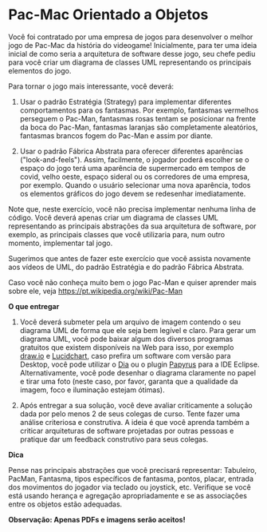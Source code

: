 # Pac-Mac Orientado a Objetos

Você foi contratado por uma empresa de jogos para desenvolver o melhor jogo de Pac-Mac da história do videogame! Inicialmente, para ter uma ideia inicial de como seria a arquitetura de software desse jogo, seu chefe pediu para você criar um diagrama de classes UML representando os principais elementos do jogo.

Para tornar o jogo mais interessante, você deverá:

1) Usar o padrão Estratégia (Strategy) para implementar diferentes comportamentos para os fantasmas. Por exemplo, fantasmas vermelhos perseguem o Pac-Man, fantasmas rosas tentam se posicionar na frente da boca do Pac-Man, fantasmas laranjas são completamente aleatórios, fantasmas brancos fogem do Pac-Man e assim por diante.

2) Usar o padrão Fábrica Abstrata para oferecer diferentes aparências ("look-and-feels"). Assim, facilmente, o jogador poderá escolher se o espaço do jogo terá uma aparência de supermercado em tempos de covid, velho oeste, espaço sideral ou os corredores de uma empresa, por exemplo. Quando o usuário selecionar uma nova aparência, todos os elementos gráficos do jogo devem se redesenhar imediatamente.

Note que, neste exercício, você não precisa implementar nenhuma linha de código. Você deverá apenas criar um diagrama de classes UML representando as principais abstrações da sua arquitetura de software, por exemplo, as principais classes que você utilizaria para, num outro momento, implementar tal jogo.

Sugerimos que antes de fazer este exercício que você assista novamente aos vídeos de UML, do padrão Estratégia e do padrão Fábrica Abstrata.

Caso você não conheça muito bem o jogo Pac-Man e quiser aprender mais sobre ele, veja https://pt.wikipedia.org/wiki/Pac-Man

**O que entregar**

1) Você deverá submeter pela um arquivo de imagem contendo o seu diagrama UML de forma que ele seja bem legível e claro. Para gerar um diagrama UML, você pode baixar algum dos diversos programas gratuitos que existem disponíveis na Web para isso, por exemplo [draw.io](https://drawio-app.com/) e [Lucidchart](https://www.lucidchart.com/), caso prefira um software com versão para Desktop, você pode utilizar o [Dia](http://dia-installer.de/) ou o plugin [Papyrus](https://www.eclipse.org/papyrus/) para a IDE Eclipse. Alternativamente, você pode desenhar o diagrama claramente no papel e tirar uma foto (neste caso, por favor, garanta que a qualidade da imagem, foco e iluminação estejam ótimas).

2) Após entregar a sua solução, você deve avaliar criticamente a solução dada por pelo menos 2 de seus colegas de curso. Tente fazer uma análise criteriosa e construtiva. A ideia é que você aprenda também a criticar arquiteturas de software projetadas por outras pessoas e pratique dar um feedback construtivo para seus colegas.

**Dica**

Pense nas principais abstrações que você precisará representar: Tabuleiro, PacMan, Fantasma, tipos específicos de fantasma, pontos, placar, entrada dos movimentos do jogador via teclado ou joystick, etc. Verifique se você está usando herança e agregação apropriadamente e se as associações entre os objetos estão adequadas.

**Observação: Apenas PDFs e imagens serão aceitos!**
